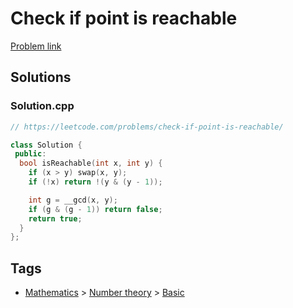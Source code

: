 # Check if point is reachable

[Problem link](https://leetcode.com/problems/check-if-point-is-reachable/)

## Solutions


### Solution.cpp
```cpp
// https://leetcode.com/problems/check-if-point-is-reachable/

class Solution {
 public:
  bool isReachable(int x, int y) {
    if (x > y) swap(x, y);
    if (!x) return !(y & (y - 1));

    int g = __gcd(x, y);
    if (g & (g - 1)) return false;
    return true;
  }
};
```
## Tags

* [Mathematics](/README.md#Mathematics) > [Number theory](/README.md#Mathematics-Number_theory) > [Basic](/README.md#Mathematics-Number_theory-Basic)
